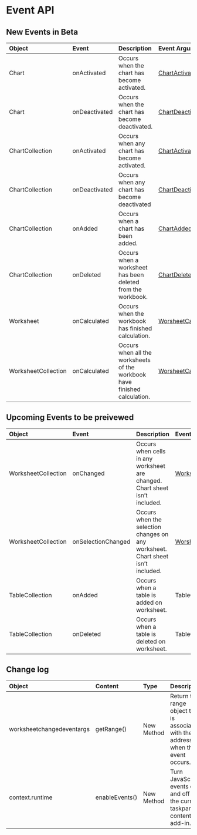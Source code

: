 # Event API

## New Events in Beta

| Object | Event | Description | Event Argument |
|:----|:----|:----|:---|
| Chart | onActivated | Occurs when the chart has become activated. | [ChartActivatedEventArgs](/reference/excel/chartactivatedeventargs.md) |
| Chart | onDeactivated | Occurs when the chart has become deactivated. | [ChartDeactivatedEventArgs](/reference/excel/chartdeactivatedeventargs.md) |
| ChartCollection | onActivated | Occurs when any chart has become activated. | [ChartActivatedEventArgs](/reference/excel/chartactivatedeventargs.md) |
| ChartCollection | onDeactivated | Occurs when any chart has become deactivated | [ChartDeactivatedEventArgs](/reference/excel/chartdeactivatedeventargs.md) |
| ChartCollection | onAdded | Occurs when a chart has been added. | [ChartAddedEventArgs](/reference/excel/chartaddedeventargs.md) |
| ChartCollection | onDeleted | Occurs when a worksheet has been deleted from the workbook. | [ChartDeletedEvent](/reference/excel/chartdeletedeventargs.md) |
| Worksheet | onCalculated | Occurs when the workbook has finished calculation. | [WorsheetCalculatedEventArgs](/reference/excel/worksheetcalculatedeventargs.md) |
 WorksheetCollection | onCalculated | Occurs when all the worksheets of the workbook have finished calculation. | [WorsheetCalculatedEventArgs](/reference/excel/worksheetcalculatedeventargs.md) |

## Upcoming Events to be preivewed

| Object | Event | Description | Event Argument |
|:----|:----|:----|:---|
| WorksheetCollection | onChanged | Occurs when cells in any worksheet are changed. Chart sheet isn’t included. | [WorksheetChangedEventAargs](/reference/excel/worksheetchangedeventargs.md)|
| WorksheetCollection | onSelectionChanged | Occurs when the selection changes on any worksheet. Chart sheet isn’t included. | [WorsheetCalculatedEventArgs](/reference/excel/worksheetselectionchangedeventargs.md)|
| TableCollection | onAdded | Occurs when a table is added on worksheet. | TableCollectiAddedEventArgs|
| TableCollection | onDeleted | Occurs when a table is deleted on worksheet. | TableCollectiDeletedEventArgs|

## Change log

| Object | Content| Type | Description | 
|:----|:----|:----|:---|
| worksheetchangedeventargs | getRange() | New Method | Return the range object that is associated with the address when the event occurs.|
| context.runtime | enableEvents() |  New Method | Turn JavaScript events on and off for the current taskpane or content add-in. |
